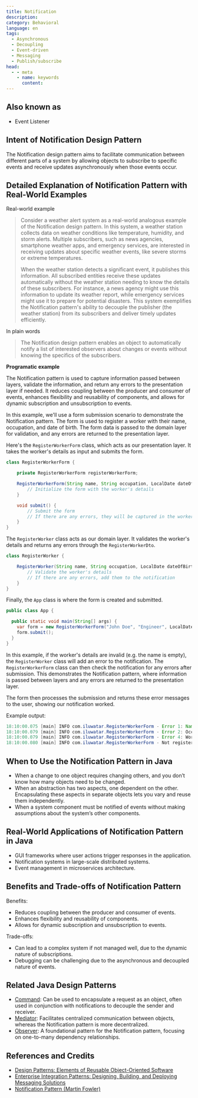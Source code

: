 ```yaml
---
title: Notification
description:
category: Behavioral
language: en 
tags:
  - Asynchronous
  - Decoupling
  - Event-driven
  - Messaging
  - Publish/subscribe
head:
  - - meta
    - name: keywords
      content:
---
```


## Also known as

* Event Listener

## Intent of Notification Design Pattern

The Notification design pattern aims to facilitate communication between different parts of a system by allowing objects to subscribe to specific events and receive updates asynchronously when those events occur.

## Detailed Explanation of Notification Pattern with Real-World Examples

Real-world example

> Consider a weather alert system as a real-world analogous example of the Notification design pattern. In this system, a weather station collects data on weather conditions like temperature, humidity, and storm alerts. Multiple subscribers, such as news agencies, smartphone weather apps, and emergency services, are interested in receiving updates about specific weather events, like severe storms or extreme temperatures.
>
> When the weather station detects a significant event, it publishes this information. All subscribed entities receive these updates automatically without the weather station needing to know the details of these subscribers. For instance, a news agency might use this information to update its weather report, while emergency services might use it to prepare for potential disasters. This system exemplifies the Notification pattern's ability to decouple the publisher (the weather station) from its subscribers and deliver timely updates efficiently.

In plain words

> The Notification design pattern enables an object to automatically notify a list of interested observers about changes or events without knowing the specifics of the subscribers.

**Programatic example**

The Notification pattern is used to capture information passed between layers, validate the information, and return any errors to the presentation layer if needed. It reduces coupling between the producer and consumer of events, enhances flexibility and reusability of components, and allows for dynamic subscription and unsubscription to events.

In this example, we'll use a form submission scenario to demonstrate the Notification pattern. The form is used to register a worker with their name, occupation, and date of birth. The form data is passed to the domain layer for validation, and any errors are returned to the presentation layer.

Here's the `RegisterWorkerForm` class, which acts as our presentation layer. It takes the worker's details as input and submits the form.

```java
class RegisterWorkerForm {

    private RegisterWorkerForm registerWorkerForm;

    RegisterWorkerForm(String name, String occupation, LocalDate dateOfBirth) {
        // Initialize the form with the worker's details
    }

    void submit() {
        // Submit the form
        // If there are any errors, they will be captured in the worker's notification
    }
}
```

The `RegisterWorker` class acts as our domain layer. It validates the worker's details and returns any errors through the `RegisterWorkerDto`.

```java
class RegisterWorker {

    RegisterWorker(String name, String occupation, LocalDate dateOfBirth) {
        // Validate the worker's details
        // If there are any errors, add them to the notification
    }
}
```

Finally, the `App` class is where the form is created and submitted.

```java
public class App {

  public static void main(String[] args) {
    var form = new RegisterWorkerForm("John Doe", "Engineer", LocalDate.of(1990, 1, 1));
    form.submit();
  }
}
```

In this example, if the worker's details are invalid (e.g. the name is empty), the `RegisterWorker` class will add an error to the notification. The `RegisterWorkerForm` class can then check the notification for any errors after submission. This demonstrates the Notification pattern, where information is passed between layers and any errors are returned to the presentation layer.

The form then processes the submission and returns these error messages to the user, showing our notification worked.

Example output:

```java
18:10:00.075 [main] INFO com.iluwatar.RegisterWorkerForm - Error 1: Name is missing: ""
18:10:00.079 [main] INFO com.iluwatar.RegisterWorkerForm - Error 2: Occupation is missing: ""
18:10:00.079 [main] INFO com.iluwatar.RegisterWorkerForm - Error 4: Worker registered must be over 18: "2016-07-13"
18:10:00.080 [main] INFO com.iluwatar.RegisterWorkerForm - Not registered, see errors
```

## When to Use the Notification Pattern in Java

* When a change to one object requires changing others, and you don’t know how many objects need to be changed.
* When an abstraction has two aspects, one dependent on the other. Encapsulating these aspects in separate objects lets you vary and reuse them independently.
* When a system component must be notified of events without making assumptions about the system’s other components.

## Real-World Applications of Notification Pattern in Java

* GUI frameworks where user actions trigger responses in the application.
* Notification systems in large-scale distributed systems.
* Event management in microservices architecture.

## Benefits and Trade-offs of Notification Pattern

Benefits:

* Reduces coupling between the producer and consumer of events.
* Enhances flexibility and reusability of components.
* Allows for dynamic subscription and unsubscription to events.

Trade-offs:

* Can lead to a complex system if not managed well, due to the dynamic nature of subscriptions.
* Debugging can be challenging due to the asynchronous and decoupled nature of events.

## Related Java Design Patterns

* [Command](https://java-design-patterns.com/patterns/command/): Can be used to encapsulate a request as an object, often used in conjunction with notifications to decouple the sender and receiver.
* [Mediator](https://java-design-patterns.com/patterns/mediator/): Facilitates centralized communication between objects, whereas the Notification pattern is more decentralized.
* [Observer](https://java-design-patterns.com/patterns/observer/): A foundational pattern for the Notification pattern, focusing on one-to-many dependency relationships.

## References and Credits

* [Design Patterns: Elements of Reusable Object-Oriented Software](https://amzn.to/3w0pvKI)
* [Enterprise Integration Patterns: Designing, Building, and Deploying Messaging Solutions](https://amzn.to/3WcFVui)
* [Notification Pattern (Martin Fowler)](https://martinfowler.com/eaaDev/Notification.html)
